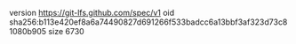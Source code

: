 version https://git-lfs.github.com/spec/v1
oid sha256:b113e420ef8a6a74490827d691266f533badcc6a13bbf3af323d73c81080b905
size 6730
